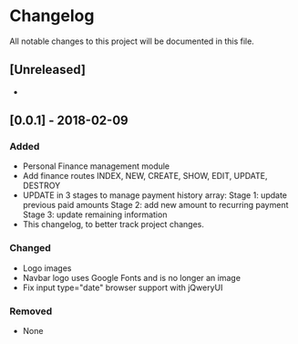 # Changelog
All notable changes to this project will be documented in this file.

## [Unreleased]
- 

## [0.0.1] - 2018-02-09
### Added
- Personal Finance management module
- Add finance routes INDEX, NEW, CREATE, SHOW, EDIT, UPDATE, DESTROY
- UPDATE in 3 stages to manage payment history array: 
  Stage 1: update previous paid amounts
  Stage 2: add new amount to recurring payment
  Stage 3: update remaining information
- This changelog, to better track project changes. 

### Changed
- Logo images
- Navbar logo uses Google Fonts and is no longer an image
- Fix input type="date" browser support with jQweryUI

### Removed
- None